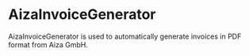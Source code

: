 # AizaInvoiceGenerator
AizaInvoiceGenerator is used to automatically generate invoices in PDF format from Aiza GmbH.
